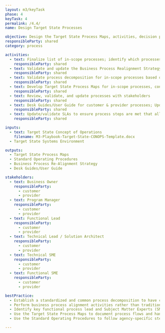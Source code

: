 ```yaml
---
layout: m3/keyTask
phase: 4
keyTask: 4
permalink: /4.4/
name: Design Target State Processes

objective: Design the Target State Process Maps, activities, decision points, interrelationships, and systems interactions.
responsibleParty: shared
category: process

activities:
  - text: Finalize list of in-scope processes; identify which processes will undergo realignment
    responsibleParty: shared
  - text: Validate and update the Business Process Realignment Strategy
    responsibleParty: shared
  - text: Validate process decomposition for in-scope processes based on <A HREF="https://ussm.gsa.gov/fibf">Service Area functions & activities</A>
    responsibleParty: shared
  - text: Develop Target State Process Maps for in-scope processes, considering internal control, segregation of duties, technology, handoffs, workloads, and manual workarounds
    responsibleParty: shared
  - text: Review, validate, and update processes with stakeholders
    responsibleParty: shared
  - text: Desk Guides/User Guide for customer & provider processes; Update Standard Operating Procedures
    responsibleParty: shared
  - text: Update/validate SLAs to ensure process steps are met that allow customers/providers to meet SLAs
    responsibleParty: shared

inputs:
  - text: Target State Concept of Operations
    filename: M3-Playbook-Target-State-CONOPS-Template.docx
  - Target State Systems Environment

outputs:
  - Target State Process Maps
  - Standard Operating Procedures
  - Business Process Re-Alignment Strategy
  - Desk Guides/User Guide

stakeholders:
  - text: Business Owner
    responsibleParty:
      - customer
      - provider
  - text: Program Manager
    responsibleParty:
      - customer
      - provider
  - text: Functional Lead
    responsibleParty:
      - customer
      - provider
  - text: Technical Lead / Solution Architect
    responsibleParty:
      - customer
      - provider
  - text: Technical SME
    responsibleParty:
      - customer
      - provider
  - text: Functional SME
    responsibleParty:
      - customer
      - provider

bestPractice:
  - Establish a standardized and common process decomposition to have consistency in terminology using guidance from the applicable Service Area
  - Perform business process alignment activities rather than traditional business process reengineering to avoid bad practices continuing in the new system
  - Identify key functional process lead and Subject Matter Experts (SMEs) to drive process ownership and decision making
  - Use the Target State Process Maps to document process flows and handoffs, transaction volumes, enabling technology, user roles and responsibilities, and supporting tools/documentation used to complete processes
  - Use the Standard Operating Procedures to follow agency-specific step-by-step instructions for the execution of routine operations to ensure efficiency, quality output, consistency and uniformity of performance, and compliance with relevant regulations. Organize to-be process maps into end-to-end executable steps, and specify scope, purpose, input, output, and tools and relevant regulations

---
```

